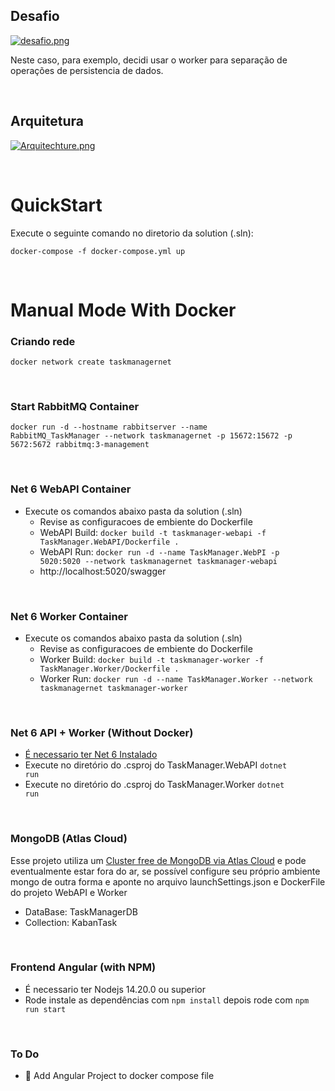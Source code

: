 
## Desafio
[![desafio.png](https://i.postimg.cc/LXvCQPCs/desafio.png)](https://postimg.cc/8JJmj7V8)

Neste caso, para exemplo, decidi usar o worker para separação de operações de persistencia de dados.

</br>

## Arquitetura
[![Arquitechture.png](https://i.postimg.cc/BQF5XDT1/Arquitechture.png)](https://postimg.cc/N5g2nKPg)

</br>

# QuickStart
Execute o seguinte comando no diretorio da solution (.sln):

<code>docker-compose -f docker-compose.yml up</code>

</br>

# Manual Mode With Docker 

### **Criando rede**
<code>docker network create taskmanagernet</code>

</br>

### **Start RabbitMQ Container**
<code>docker run -d --hostname rabbitserver --name RabbitMQ_TaskManager --network taskmanagernet -p 15672:15672 -p 5672:5672 rabbitmq:3-management</code>

</br>

### **Net 6 WebAPI Container**
- Execute os comandos abaixo pasta da solution (.sln)
    - Revise as configuracoes de embiente do Dockerfile
    - WebAPI Build: <code>docker build -t taskmanager-webapi -f TaskManager.WebAPI/Dockerfile .</code> 
    - WebAPI Run: <code>docker run -d --name TaskManager.WebPI -p 5020:5020 --network taskmanagernet taskmanager-webapi </code> 
    - http://localhost:5020/swagger

</br>

### **Net 6 Worker Container**
- Execute os comandos abaixo pasta da solution (.sln)
    - Revise as configuracoes de embiente do Dockerfile
    - Worker Build: <code>docker build -t taskmanager-worker -f TaskManager.Worker/Dockerfile .</code> 
    - Worker Run: <code>docker run -d --name TaskManager.Worker --network taskmanagernet taskmanager-worker </code>

</br>

### **Net 6 API + Worker (Without Docker)**
- [É necessario ter Net 6 Instalado](https://dotnet.microsoft.com/en-us/download/dotnet/6.0)
- Execute no diretório do .csproj do TaskManager.WebAPI <code>dotnet run</code>
- Execute no diretório do .csproj do TaskManager.Worker <code>dotnet run</code>

</br>

### **MongoDB (Atlas Cloud)**
Esse projeto utiliza um [Cluster free de MongoDB via Atlas Cloud](https://www.mongodb.com/atlas) e pode eventualmente estar fora do ar, se possível configure seu próprio ambiente mongo de outra forma e aponte no arquivo launchSettings.json e DockerFile do projeto WebAPI e Worker
- DataBase: TaskManagerDB
- Collection: KabanTask

</br>

### **Frontend Angular (with NPM)**
- É necessario ter Nodejs 14.20.0 ou superior
- Rode instale as dependências com <code>npm install</code> depois rode com <code>npm run start</code>

</br>

### **To Do**
- :white_square_button: Add Angular Project to docker compose file